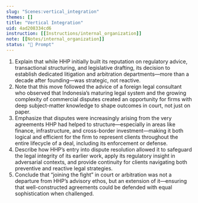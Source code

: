 ```yaml
---
slug: "Scenes:vertical_integration"
themes: []
title: "Vertical Integration"
uid: 4ad208334cd6
instruction: [[Instructions/internal_organization]]
note: [[Notes/internal_organization]]
status: "💬 Prompt"
---
```

1. Explain that while HHP initially built its reputation on regulatory advice, transactional structuring, and legislative drafting, its decision to establish dedicated litigation and arbitration departments—more than a decade after founding—was strategic, not reactive.
2. Note that this move followed the advice of a foreign legal consultant who observed that Indonesia’s maturing legal system and the growing complexity of commercial disputes created an opportunity for firms with deep subject-matter knowledge to shape outcomes in court, not just on paper.
3. Emphasize that disputes were increasingly arising from the very agreements HHP had helped to structure—especially in areas like finance, infrastructure, and cross-border investment—making it both logical and efficient for the firm to represent clients throughout the entire lifecycle of a deal, including its enforcement or defense.
4. Describe how HHP’s entry into dispute resolution allowed it to safeguard the legal integrity of its earlier work, apply its regulatory insight in adversarial contexts, and provide continuity for clients navigating both preventive and reactive legal strategies.
5. Conclude that “joining the fight” in court or arbitration was not a departure from HHP’s advisory ethos, but an extension of it—ensuring that well-constructed agreements could be defended with equal sophistication when challenged.
